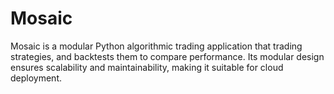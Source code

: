 # Mosaic
Mosaic is a modular Python algorithmic trading application that trading strategies, and backtests them to compare performance. Its modular design ensures scalability and maintainability, making it suitable for cloud deployment.

